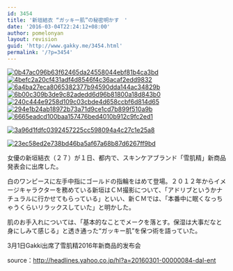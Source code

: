 ```yaml
---
id: 3454
title: '新垣結衣 “ガッキー肌”の秘密明かす　'
date: '2016-03-04T22:24:12+08:00'
author: pomelonyan
layout: revision
guid: 'http://www.gakky.me/3454.html'
permalink: '/?p=3454'
---
```


[![0b47ac096b63f62465da24558044ebf81b4ca3bd](http://www.yui-aragaki.org/wp-content/uploads/2016/03/0b47ac096b63f62465da24558044ebf81b4ca3bd.jpg)](http://www.yui-aragaki.org/wp-content/uploads/2016/03/0b47ac096b63f62465da24558044ebf81b4ca3bd.jpg) [![4befc2a20cf431adf4d8546f4c36acaf2edd9832](http://www.yui-aragaki.org/wp-content/uploads/2016/03/4befc2a20cf431adf4d8546f4c36acaf2edd9832.jpg)](http://www.yui-aragaki.org/wp-content/uploads/2016/03/4befc2a20cf431adf4d8546f4c36acaf2edd9832.jpg) [![6a4ba27eca8065382377b94590dda144ac34829b](http://www.yui-aragaki.org/wp-content/uploads/2016/03/6a4ba27eca8065382377b94590dda144ac34829b.jpg)](http://www.yui-aragaki.org/wp-content/uploads/2016/03/6a4ba27eca8065382377b94590dda144ac34829b.jpg) [![6b00c309b3de9c82adedd6d96b81800a18d843b0](http://www.yui-aragaki.org/wp-content/uploads/2016/03/6b00c309b3de9c82adedd6d96b81800a18d843b0.jpg)](http://www.yui-aragaki.org/wp-content/uploads/2016/03/6b00c309b3de9c82adedd6d96b81800a18d843b0.jpg) [![240c444e9258d109c03cbde4d658ccbf6d814d65](http://www.yui-aragaki.org/wp-content/uploads/2016/03/240c444e9258d109c03cbde4d658ccbf6d814d65.jpg)](http://www.yui-aragaki.org/wp-content/uploads/2016/03/240c444e9258d109c03cbde4d658ccbf6d814d65.jpg) [![294e1b24ab18972b73a71d9ce1cd7b899f510a9b](http://www.yui-aragaki.org/wp-content/uploads/2016/03/294e1b24ab18972b73a71d9ce1cd7b899f510a9b.jpg)](http://www.yui-aragaki.org/wp-content/uploads/2016/03/294e1b24ab18972b73a71d9ce1cd7b899f510a9b.jpg) [![6665eadcd100baa157476bed4010b912c9fc2ed1](http://www.yui-aragaki.org/wp-content/uploads/2016/03/6665eadcd100baa157476bed4010b912c9fc2ed1.jpg)](http://www.yui-aragaki.org/wp-content/uploads/2016/03/6665eadcd100baa157476bed4010b912c9fc2ed1.jpg)

[![3a96d1fdfc0392457225cc598094a4c27c1e25a8](http://www.yui-aragaki.org/wp-content/uploads/2016/03/3a96d1fdfc0392457225cc598094a4c27c1e25a8.jpg)](http://www.yui-aragaki.org/wp-content/uploads/2016/03/3a96d1fdfc0392457225cc598094a4c27c1e25a8.jpg)

[![23ec58ed2e738bd46ba5af67a68b87d6267ff9bd](http://www.yui-aragaki.org/wp-content/uploads/2016/03/23ec58ed2e738bd46ba5af67a68b87d6267ff9bd.jpg)](http://www.yui-aragaki.org/wp-content/uploads/2016/03/23ec58ed2e738bd46ba5af67a68b87d6267ff9bd.jpg)

女優の新垣結衣（２７）が１日、都内で、スキンケアブランド「雪肌精」新商品発表会に出席した。

白のワンピースに左手中指にゴールドの指輪をはめて登場。２０１２年からイメージキャラクターを務めている新垣はＣＭ撮影について、「アドリブというかナチュラルに行かせてもらっている」といい、新ＣＭでは、「本番中に眠くなっちゃうくらいリラックスしていた」と明かした。

肌のお手入れについては、「基本的なことでメークを落とす。保湿は大事だなと身にしみて感じる」と透き通った“ガッキー肌”を保つ術を語っていた。

3月1日Gakki出席了雪肌精2016年新商品的发布会

source：<http://headlines.yahoo.co.jp/hl?a=20160301-00000084-dal-ent>